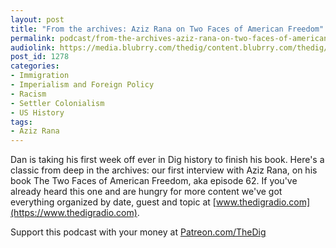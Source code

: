 ```yaml
---
layout: post
title: "From the archives: Aziz Rana on Two Faces of American Freedom"
permalink: podcast/from-the-archives-aziz-rana-on-two-faces-of-american-freedom
audiolink: https://media.blubrry.com/thedig/content.blubrry.com/thedig/The_Dig-EP_211-Aziz.mp3
post_id: 1278
categories: 
- Immigration
- Imperialism and Foreign Policy
- Racism
- Settler Colonialism
- US History
tags: 
- Aziz Rana
---
```


Dan is taking his first week off ever in Dig history to finish his book. Here's a classic from deep in the archives: our first interview with Aziz Rana, on his book The Two Faces of American Freedom, aka episode 62. If you've already heard this one and are hungry for more content we've got everything organized by date, guest and topic at 
[www.thedigradio.com](https://www.thedigradio.com).

Support this podcast with your money at 
[Patreon.com/TheDig](https://Patreon.com/TheDig)